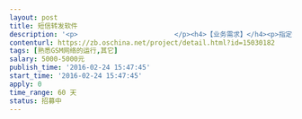 ```yaml
---                
layout: post       
title: 短信转发软件           
description: '<p>                        </p><h4>【业务需求】</h4><p>指定号码接收来电（不通话）后转发短信<br></p><h4>【人员要求】</h4><p>需要熟悉通讯方面的软件开发，主要是信息类的，同时熟悉硬件部分，能够指导业主对软件需要什么硬件做指导</p><h4>【交付要求】</h4><p>软件完成后能够正常使用和运行后一次性交付</p><p>                    </p>'     
contenturl: https://zb.oschina.net/project/detail.html?id=15030182      
tags: [熟悉GSM网络的运行,其它]            
salary: 5000-5000元          
publish_time: '2016-02-24 15:47:45'         
start_time: '2016-02-24 15:47:45'           
apply: 0                   
time_range: 60 天              
status: 招募中                  
---                 
```

